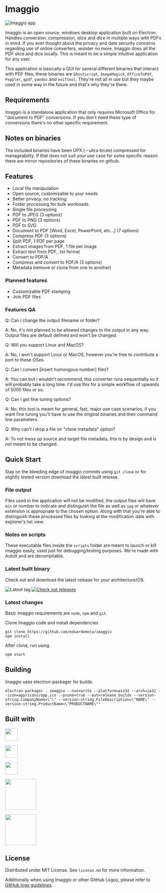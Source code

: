 # Imaggio

![Imaggio app](https://github.com/whois-team/imaggio/raw/main/screenshot.png)  

Imaggio is an open source, windows desktop application built on Electron. Handles conversion, compression, slice and dice in multiple ways with PDFs in mind. If you ever thought about the privacy and data security concerns regarding use of online converters, wonder no more, Imaggio does all the PDF slice and dice locally. This is meant to be a simple intuitive application for any user.

This application is basically a GUI for several different binaries that interact with PDF files, these binaries are `Ghostscript`, `ImageMagick`, `OfficeToPdf`, `Poppler`, `qpdf`, `pandoc` and `exiftool`. They're not all in use but they maybe used in some way in the future and that's why they're there.

## Requirements

Imaggio is a standalone application that only requires Microsoft Office for "document to PDF" conversions. If you don't need these type of conversions there's no other specific requirement.

## Notes on binaries

The included binaries have been UPX (--ultra-brute) compressed for manageability. If that does not suit your use case for some specific reason there are mirror repositories of these binaries on github.

## Features

- Local file manipulation
- Open source, customizable to your needs
- Better privacy, no tracking
- Folder processing for bulk workloads
- Single file processing
- PDF to JPEG (3 options)
- PDF to PNG (3 options)
- PDF to SVG
- Document to PDF [Word, Excel, PowerPoint, etc...] (7 options)
- Compress PDF (3 options)
- Split PDF, 1 PDF per page
- Extract images from PDF, 1 file per image
- Extract text from PDF, .txt format
- Convert to PDF/A
- Compress and convert to PDF/A (3 options)
- Metadata (remove or clone from one to another)

### Planned features

- Customizable PDF stamping
- Join PDF files

### Features QA

Q: Can i change the output filename or folder?

A: No, it's not planned to be allowed changes to the output in any way. Output files are default defined and won't be changed.

Q: Will you support Linux and MacOS?

A: No, i won't support Linux or MacOS, however you're free to contribute a port to these OSes.

Q: Can i convert [insert humongous number] files?

A: You can but i wouldn't recommend, this converter runs sequentially so it will probably take a long time. I'd use this for a simple workflow of upwards of 5000 files or so.

Q: Can I get fine tuning options?

A: No, this tool is meant for general, fast, major use case scenarios, if you want fine tuning you'll have to use the original binaries and their command line parameters.

Q: Why can't i drop a file on "clone metadata" option?

A: To not mess up source and target file metadata, this is by design and is not meant to be changed.

## Quick Start

Stay on the bleeding edge of imaggio commits using `git clone` or for slightly tested version download the latest built release.

### File output

Files used in the application will not be modified, the output files will have `min` or number to indicate and distinguish the file as well as `jpg` or whatever extension is appropriate to the chosen option. Along with that you're able to distinguish these processed files by looking at the modification date with explorer's list view.

### Notes on scripts

These executable files inside the `scripts` folder are meant to launch or kill imaggio easily, used just for debugging/testing purposes. We're made with AutoIt and are decompilable.

### Latest built binary

Check out and download the latest release for your architecture/OS.

![Latest tag](https://img.shields.io/github/tag/eduardomota/imaggio.svg?label=Latest%20tag&style=flat)
[![Check out releases](https://img.shields.io/badge/Checkout%20releases-%20-orange.svg)](https://github.com/eduardomota/imaggio/releases)

### Latest changes

Basic Imaggio requirements are `node`, `npm` and `git`.

Clone Imaggio code and install dependencies

```
git clone https://github.com/eduardomota/imaggio
npm install
```

After clone, run using

```
npm start
```

## Building

Imaggio uses electron-packager for builds.

```
electron-packager . imaggio --overwrite --platform=win32 --arch=ia32 --icon=app/icons/app.ico --prune=true --out=release_builds --version-string.CompanyName=\"\" --version-string.FileDescription=\"NAME\" --version-string.ProductName=\"PRODUCTNAME\""

```

## Built with

<a href="https://electronjs.org/"><img height=40px src="https://electronjs.org/images/electron-logo.svg"></a>

<a href="https://jquery.org/"><img height=40px src="https://upload.wikimedia.org/wikipedia/en/9/9e/JQuery_logo.svg"></a>

<a href="https://bulma.io/"><img height=40px src="https://bulma.io/images/made-with-bulma.png"></a>

<a href="https://poppler.freedesktop.org/"><img height=100px src="https://poppler.freedesktop.org/logo.png"></a>

<a href="https://www.ghostscript.com/"><img height=100px src="https://www.ghostscript.com/images/ghostscript_logo.png"></a>

## License

Distributed under MIT License. See `license.md` for more information.

Additionally when using Imaggio or other GitHub Logos, please refer to [GitHub logo guidelines](https://github.com/logos).
